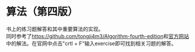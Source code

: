 # 算法（第四版）
书上的练习题解答和其中重要算法的实现。  
同时参考了<https://github.com/tongji4m3/Algorithm-fourth-edition>和[官方网站](https://algs4.cs.princeton.edu/code/)中的解法。在官网中点击"crtl + F"输入exercise即可找到相关习题的解答。
